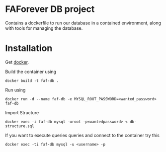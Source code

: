 # FAForever DB project

Contains a dockerfile to run our database in a contained environment, along with tools for managing the database.

# Installation

Get [docker](http://docker.com).

Build the container using

    docker build -t faf-db .

Run using

    docker run -d --name faf-db -e MYSQL_ROOT_PASSWORD=<wanted_password> faf-db

Import Structure

    docker exec -i faf-db mysql -uroot -p<wantedpassword> < db-structure.sql

If you want to execute queries queries and connect to the container try this

    docker exec -ti faf-db mysql -u <username> -p
